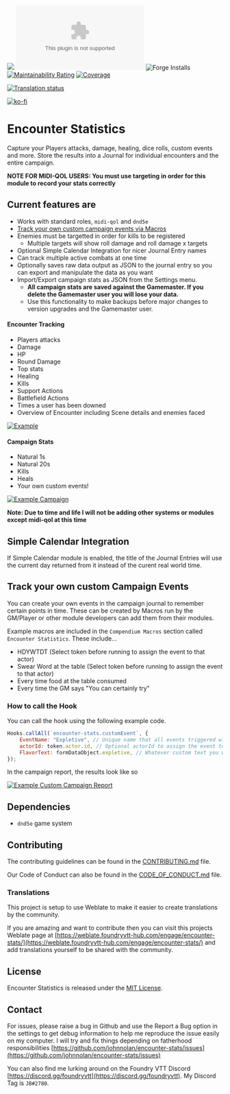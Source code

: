 ![](https://img.shields.io/badge/Foundry-v0.10.0-informational)
![Latest Release Download Count](https://img.shields.io/github/downloads/johnnolan/encounter-stats/latest/module.zip)
![Forge Installs](https://img.shields.io/badge/dynamic/json?label=Forge%20Installs&query=package.installs&suffix=%25&url=https%3A%2F%2Fforge-vtt.com%2Fapi%2Fbazaar%2Fpackage%2Fencounter-stats&colorB=4aa94a)
[![Maintainability Rating](https://sonarcloud.io/api/project_badges/measure?project=johnnolan_encounter-stats&metric=sqale_rating)](https://sonarcloud.io/summary/new_code?id=johnnolan_encounter-stats)
[![Coverage](https://sonarcloud.io/api/project_badges/measure?project=johnnolan_encounter-stats&metric=coverage)](https://sonarcloud.io/summary/new_code?id=johnnolan_encounter-stats)

[![Translation status](https://weblate.foundryvtt-hub.com/widgets/encounter-stats/-/287x66-black.png)](https://weblate.foundryvtt-hub.com/engage/encounter-stats/)

[![ko-fi](https://ko-fi.com/img/githubbutton_sm.svg)](https://ko-fi.com/X8X354DCG)

# Encounter Statistics

Capture your Players attacks, damage, healing, dice rolls, custom events and more. Store the results into a Journal for individual encounters and the entire campaign.

**NOTE FOR MIDI-QOL USERS: You must use targeting in order for this module to record your stats correctly**

## Current features are

* Works with standard roles, `midi-qol` and `dnd5e`
* [Track your own custom campaign events via Macros](#track-your-own-custom-campaign-events)
* Enemies must be targetted in order for kills to be registered
    * Multiple targets will show roll damage and roll damage x targets
* Optional Simple Calendar Integration for nicer Journal Entry names
* Can track multiple active combats at one time
* Optionally saves raw data output as JSON to the journal entry so you can export and manipulate the data as you want
* Import/Export campaign stats as JSON from the Settings menu.
    * **All campaign stats are saved against the Gamemaster. If you delete the Gamemaster user you will lose your data.**
    * Use this functionality to make backups before major changes to version upgrades and the Gamemaster user.

#### Encounter Tracking

- Players attacks
- Damage
- HP
- Round Damage
- Top stats
- Healing
- Kills
- Support Actions
- Battlefield Actions
- Times a user has been downed
- Overview of Encounter including Scene details and enemies faced

[![Example](https://raw.githubusercontent.com/johnnolan/encounter-stats/main/images/example.jpg)](https://raw.githubusercontent.com/johnnolan/encounter-stats/main/images/example.jpg)
#### Campaign Stats

- Natural 1s
- Natural 20s
- Kills
- Heals
- Your own custom events!

[![Example Campaign](https://raw.githubusercontent.com/johnnolan/encounter-stats/main/images/example-campaign.jpg)](https://raw.githubusercontent.com/johnnolan/encounter-stats/main/images/example-campaign.jpg)

**Note: Due to time and life I will not be adding other systems or modules except midi-qol at this time**

## Simple Calendar Integration

If Simple Calendar module is enabled, the title of the Journal Entries will use the current day returned from it instead of the curent real world time.

## Track your own custom Campaign Events

You can create your own events in the campaign journal to remember certain points in time. These can be created by Macros run by the GM/Player or other module developers can add them from their modules.

Example macros are included in the `Compendium Macros` section called `Encounter Statistics`. These include...

- HDYWTDT (Select token before running to assign the event to that actor)
- Swear Word at the table (Select token before running to assign the event to that actor)
- Every time food at the table consumed
- Every time the GM says "You can certainly try"

### How to call the Hook

You can call the hook using the following example code.

``` javascript
Hooks.callAll(`encounter-stats.customEvent`, {
    EventName: "Expletive", // Unique name that all events triggered will be grouped by
    actorId: token.actor.id, // Optional actorId to assign the event to an individual Player
    FlavorText: formDataObject.expletive, // Whatever custom text you want to display
});
```

In the campaign report, the results look like so

[![Example Custom Campaign Report](https://raw.githubusercontent.com/johnnolan/encounter-stats/main/images/custom-events.jpg)](https://raw.githubusercontent.com/johnnolan/encounter-stats/main/images/custom-events.jpg)

## Dependencies

* `dnd5e` game system

## Contributing

The contributing guidelines can be found in the [CONTRIBUTING.md](./CONTRIBUTING.md) file.

Our Code of Conduct can also be found in the [CODE_OF_CONDUCT.md](./CODE_OF_CONDUCT.md) file.

### Translations

This project is setup to use Weblate to make it easier to create translations by the community.

If you are amazing and want to contribute then you can visit this projects Weblate page at [https://weblate.foundryvtt-hub.com/engage/encounter-stats/](https://weblate.foundryvtt-hub.com/engage/encounter-stats/) and add translations yourself to be shared with the community.

## License

Encounter Statistics is released under the [MIT License](./LICENSE).

## Contact

For issues, please raise a bug in Github and use the Report a Bug option in the settings to get debug information to help me reproduce the issue easily on my computer. I will try and fix things depending on fatherhood responsibilities [https://github.com/johnnolan/encounter-stats/issues](https://github.com/johnnolan/encounter-stats/issues)

You can also find me lurking around on the Foundry VTT Discord [https://discord.gg/foundryvtt](https://discord.gg/foundryvtt). My Discord Tag is `JB#2780`.
